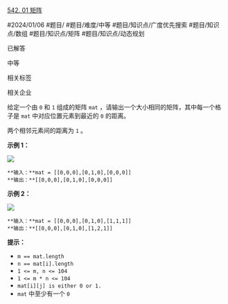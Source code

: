 [542. 01 矩阵](https://leetcode.cn/problems/01-matrix/)

#2024/01/06 #题目/ #题目/难度/中等 #题目/知识点/广度优先搜索 #题目/知识点/数组 #题目/知识点/矩阵 #题目/知识点/动态规划

已解答

中等

相关标签

相关企业

给定一个由 `0` 和 `1` 组成的矩阵 `mat` ，请输出一个大小相同的矩阵，其中每一个格子是 `mat` 中对应位置元素到最近的 `0` 的距离。

两个相邻元素间的距离为 `1` 。

**示例 1：**

![](https://pic.leetcode-cn.com/1626667201-NCWmuP-image.png)

	**输入：**mat = [[0,0,0],[0,1,0],[0,0,0]]
	**输出：**[[0,0,0],[0,1,0],[0,0,0]]

**示例 2：**

![](https://pic.leetcode-cn.com/1626667205-xFxIeK-image.png)

	**输入：**mat = [[0,0,0],[0,1,0],[1,1,1]]
	**输出：**[[0,0,0],[0,1,0],[1,2,1]]

**提示：**

- `m == mat.length`
- `n == mat[i].length`
- `1 <= m, n <= 104`
- `1 <= m * n <= 104`
- `mat[i][j] is either 0 or 1.`
- `mat` 中至少有一个 `0`